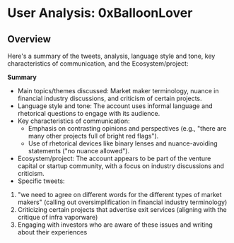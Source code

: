 # User Analysis: 0xBalloonLover

## Overview

Here's a summary of the tweets, analysis, language style and tone, key characteristics of communication, and the Ecosystem/project:

**Summary**

* Main topics/themes discussed: Market maker terminology, nuance in financial industry discussions, and criticism of certain projects.
* Language style and tone: The account uses informal language and rhetorical questions to engage with its audience.
* Key characteristics of communication:
	+ Emphasis on contrasting opinions and perspectives (e.g., "there are many other projects full of bright red flags").
	+ Use of rhetorical devices like binary lenses and nuance-avoiding statements ("no nuance allowed").
* Ecosystem/project: The account appears to be part of the venture capital or startup community, with a focus on industry discussions and criticism.
* Specific tweets:

1. "we need to agree on different words for the different types of market makers" (calling out oversimplification in financial industry terminology)
2. Criticizing certain projects that advertise exit services (aligning with the critique of infra vaporware)
3. Engaging with investors who are aware of these issues and writing about their experiences